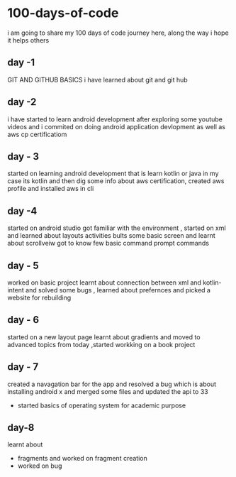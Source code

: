 # 100-days-of-code
i am going to share my 100 days of code journey here, along the way i hope it helps others 


## day -1
GIT AND GITHUB BASICS
i have learned about git and git hub

## day -2
i have started to learn android development after exploring some  youtube videos and i commited on doing android application devlopment  as well as aws cp certificatiom

## day - 3
started on learning android development that is learn kotlin or java in my case its kotlin and then dig some info about aws certification, created aws profile and installed aws in cli

## day -4 
started on  android studio  got familiar with the environment  , started on xml and learned about layouts activities bults some basic screen and learnt about scrollveiw  got to know few basic command prompt commands

## day - 5 
worked on basic project learnt about connection between xml and kotlin-intent and solved some bugs , learned about prefernces and picked a website for rebuilding 

## day - 6
started on  a new layout page learnt about gradients and moved to advanced topics from today ,started workking on a book project

## day - 7
created a navagation bar for the app and resolved a bug which is about installing android x and merged some files and updated the api to 33
- started basics of operating system  for academic purpose 

## day-8
learnt about 
 - fragments and worked on fragment  creation
 - worked on  bug

